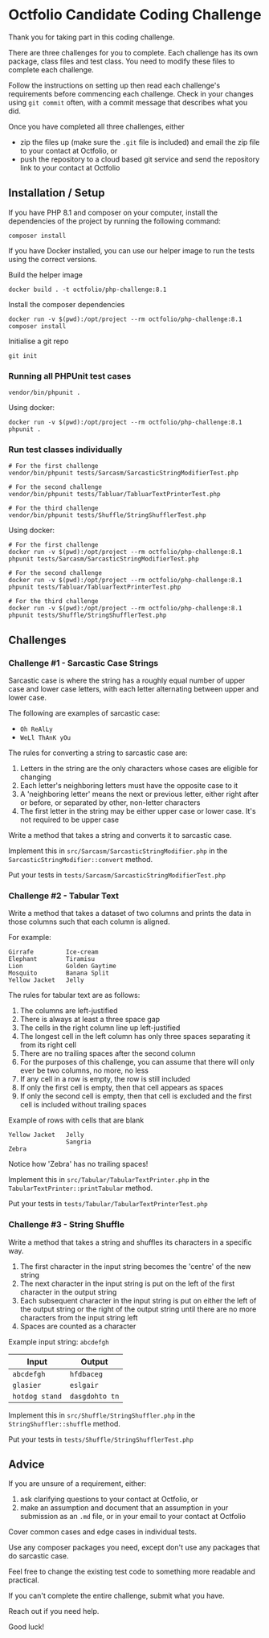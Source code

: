 # Octfolio Candidate Coding Challenge

Thank you for taking part in this coding challenge.

There are three challenges for you to complete. Each challenge has its own package, class files and test class. You need to modify these files to complete each challenge.

Follow the instructions on setting up then read each challenge's requirements before commencing each challenge. Check in your changes using `git commit` often, with a commit message that describes what you did.

Once you have completed all three challenges, either

- zip the files up (make sure the `.git` file is included) and email the zip file to your contact at Octfolio, or
- push the repository to a cloud based git service and send the repository link to your contact at Octfolio

## Installation / Setup

If you have PHP 8.1 and composer on your computer, install the dependencies of the project by running the following command:
```shell
composer install
```

If you have Docker installed, you can use our helper image to run the tests using the correct versions.

Build the helper image
```shell
docker build . -t octfolio/php-challenge:8.1
```

Install the composer dependencies
```shell
docker run -v $(pwd):/opt/project --rm octfolio/php-challenge:8.1 composer install
```

Initialise a git repo

```shell
git init
```
### Running all PHPUnit test cases

```shell
vendor/bin/phpunit .
```

Using docker:
```shell
docker run -v $(pwd):/opt/project --rm octfolio/php-challenge:8.1 phpunit .
```

### Run test classes individually

```shell
# For the first challenge
vendor/bin/phpunit tests/Sarcasm/SarcasticStringModifierTest.php

# For the second challenge
vendor/bin/phpunit tests/Tabluar/TabluarTextPrinterTest.php

# For the third challenge
vendor/bin/phpunit tests/Shuffle/StringShufflerTest.php
```

Using docker:
```shell
# For the first challenge
docker run -v $(pwd):/opt/project --rm octfolio/php-challenge:8.1 phpunit tests/Sarcasm/SarcasticStringModifierTest.php

# For the second challenge
docker run -v $(pwd):/opt/project --rm octfolio/php-challenge:8.1 phpunit tests/Tabluar/TabluarTextPrinterTest.php

# For the third challenge
docker run -v $(pwd):/opt/project --rm octfolio/php-challenge:8.1 phpunit tests/Shuffle/StringShufflerTest.php
```

## Challenges

### Challenge #1 - Sarcastic Case Strings

Sarcastic case is where the string has a roughly equal number of upper case and lower case letters, with each letter alternating between upper and lower case.

The following are examples of sarcastic case:

- `Oh ReAlLy`
- `WeLl ThAnK yOu`

The rules for converting a string to sarcastic case are:

1. Letters in the string are the only characters whose cases are eligible for changing
2. Each letter's neighboring letters must have the opposite case to it
3. A 'neighboring letter' means the next or previous letter, either right after or before, or separated by other, non-letter characters
4. The first letter in the string may be either upper case or lower case. It's not required to be upper case

Write a method that takes a string and converts it to sarcastic case.

Implement this in `src/Sarcasm/SarcasticStringModifier.php` in the `SarcasticStringModifier::convert` method.

Put your tests in `tests/Sarcasm/SarcasticStringModifierTest.php`


### Challenge #2 - Tabular Text

Write a method that takes a dataset of two columns and prints the data in those columns such that each column is aligned.

For example:

```
Girrafe         Ice-cream
Elephant        Tiramisu
Lion            Golden Gaytime
Mosquito        Banana Split
Yellow Jacket   Jelly
```

The rules for tabular text are as follows:

1. The columns are left-justified
2. There is always at least a three space gap
3. The cells in the right column line up left-justified
4. The longest cell in the left column has only three spaces separating it from its right cell
5. There are no trailing spaces after the second column
6. For the purposes of this challenge, you can assume that there will only ever be two columns, no more, no less
7. If any cell in a row is empty, the row is still included
8. If only the first cell is empty, then that cell appears as spaces
9. If only the second cell is empty, then that cell is excluded and the first cell is included without trailing spaces

Example of rows with cells that are blank
```
Yellow Jacket   Jelly
                Sangria
Zebra
```

Notice how 'Zebra' has no trailing spaces!

Implement this in `src/Tabular/TabularTextPrinter.php` in the `TabularTextPrinter::printTabular` method.

Put your tests in `tests/Tabular/TabularTextPrinterTest.php`


### Challenge #3 - String Shuffle

Write a method that takes a string and shuffles its characters in a specific way.

1. The first character in the input string becomes the 'centre' of the new string
2. The next character in the input string is put on the left of the first character in the output string
3. Each subsequent character in the input string is put on either the left of the output string or the right of the output string until there are no more characters from the input string left
4. Spaces are counted as a character

Example input string: `abcdefgh`

| Input          | Output         |
|----------------|----------------|
| `abcdefgh`     | `hfdbaceg`     |
| `glasier`      | `eslgair`      |
| `hotdog stand` | `dasgdohto tn` |

Implement this in `src/Shuffle/StringShuffler.php` in the `StringShuffler::shuffle` method.

Put your tests in `tests/Shuffle/StringShufflerTest.php`

## Advice

If you are unsure of a requirement, either:

1. ask clarifying questions to your contact at Octfolio, or
2. make an assumption and document that an assumption in your submission as an `.md` file, or in your email to your contact at Octfolio

Cover common cases and edge cases in individual tests.

Use any composer packages you need, except don't use any packages that do sarcastic case.

Feel free to change the existing test code to something more readable and practical.

If you can't complete the entire challenge, submit what you have.

Reach out if you need help.

Good luck!
